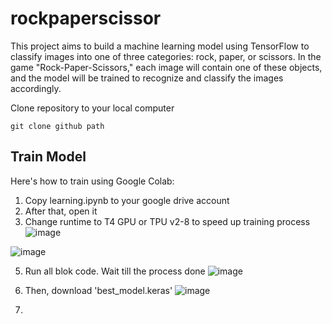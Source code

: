 # rockpaperscissor
This project aims to build a machine learning model using TensorFlow to classify images into one of three categories: rock, paper, or scissors. In the game "Rock-Paper-Scissors," each image will contain one of these objects, and the model will be trained to recognize and classify the images accordingly.

Clone repository to your local computer
```
git clone github path
```

## Train Model
Here's how to train using Google Colab:
1. Copy learning.ipynb to your google drive account
2. After that, open it
3. Change runtime to T4 GPU or TPU v2-8 to speed up training process
![image](https://github.com/user-attachments/assets/12496451-06ee-4be0-b691-5909a4e60cac)

![image](https://github.com/user-attachments/assets/3e4a5262-40c0-464f-b258-6dcd78fcf602)

5. Run all blok code. Wait till the process done
![image](https://github.com/user-attachments/assets/1e29937c-6238-4e5f-be4a-3e99428e9245)

6. Then, download 'best_model.keras'
![image](https://github.com/user-attachments/assets/5fdf7fbf-9cda-4c68-9a11-3e390f79f5b5)

7.  
